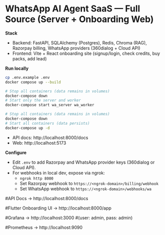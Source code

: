 
# WhatsApp AI Agent SaaS — Full Source (Server + Onboarding Web)

**Stack**
- Backend: FastAPI, SQLAlchemy (Postgres), Redis, Chroma (RAG), Razorpay billing, WhatsApp providers (360dialog + Cloud API)
- Frontend: Vite + React onboarding site (signup/login, check credits, buy packs, add lead)

**Run locally**
```bash
cp .env.example .env
docker compose up --build

# Stop all containers (data remains in volumes)
docker-compose down
# Start only the server and worker
docker-compose start wa_server wa_worker

# Stop all containers (data remains in volumes)
docker-compose down
# Start all containers (data persists)
docker-compose up -d
```
- API docs: http://localhost:8000/docs
- Web: http://localhost:5173

**Configure**
- Edit `.env` to add Razorpay and WhatsApp provider keys (360dialog or Cloud API).
- For webhooks in local dev, expose via ngrok:
  - `ngrok http 8000`
  - Set Razorpay webhook to `https://<ngrok-domain>/billing/webhook`
  - Set WhatsApp webhook to `https://<ngrok-domain>/webhooks/wa`



#API Docs → http://localhost:8000/docs

#Flutter Onboarding UI → http://localhost:8000/app

#Grafana → http://localhost:3000
 #(user: admin, pass: admin)

#Prometheus → http://localhost:9090